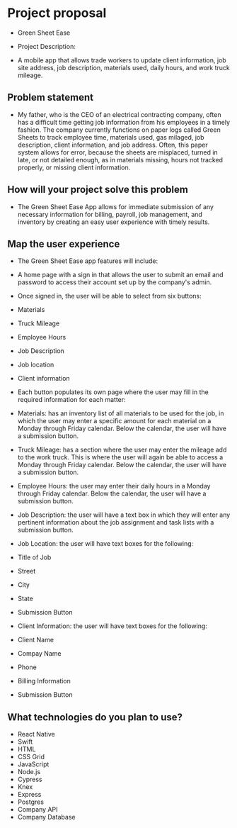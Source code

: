 # Project proposal

* Green Sheet Ease

* Project Description:

* A mobile app that allows trade workers to update client information, job site address, job description, materials used, daily hours, and work truck mileage.

## Problem statement

* My father, who is the CEO of an electrical contracting company, often has a difficult time getting job information from his employees in a timely fashion. The company currently functions on paper logs called Green Sheets to track employee time, materials used, gas milaged, job description, client information, and job address. Often, this paper system allows for error, because the sheets are misplaced, turned in late, or not detailed enough, as in materials missing, hours not tracked properly, or missing client information.

## How will your project solve this problem

* The Green Sheet Ease App allows for immediate submission of any necessary information for billing, payroll, job management, and inventory by creating an easy user experience with timely results.

## Map the user experience

* The Green Sheet Ease app features will include:

* A home page with a sign in that allows the user to submit an email and password to access their account set up by the company's admin.

* Once signed in, the user will be able to select from six buttons:

* Materials
* Truck Mileage
* Employee Hours
* Job Description
* Job location
* Client information
* Each button populates its own page where the user may fill in the required information for each matter:

* Materials: has an inventory list of all materials to be used for the job, in which the user may enter a specific amount for each material on a Monday through Friday calendar. Below the calendar, the user will have a submission button.

* Truck Mileage: has a section where the user may enter the mileage add to the work truck. This is where the user will again be able to access a Monday through Friday calendar. Below the calendar, the user will have a submission button.

* Employee Hours: the user may enter their daily hours in a Monday through Friday calendar. Below the calendar, the user will have a submission button.

* Job Description: the user will have a text box in which they will enter any pertinent information about the job assignment and task lists with a submission button.

* Job Location: the user will have text boxes for the following:

* Title of Job
* Street
* City
* State
* Submission Button
* Client Information: the user will have text boxes for the following:

* Client Name
* Compay Name
* Phone
* Billing Information
* Submission Button

## What technologies do you plan to use?

* React Native
* Swift
* HTML
* CSS Grid
* JavaScript
* Node.js
* Cypress
* Knex
* Express
* Postgres
* Company API
* Company Database

